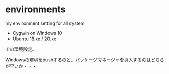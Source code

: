 # environments
my environment setting for all system

- Cygwin on Windows 10
- Ubuntu 18.xx / 20.xx

での環境設定。

Windowsの環境をpushするのと、パッケージマネージャを導入するのはどちらが早いか・・・
